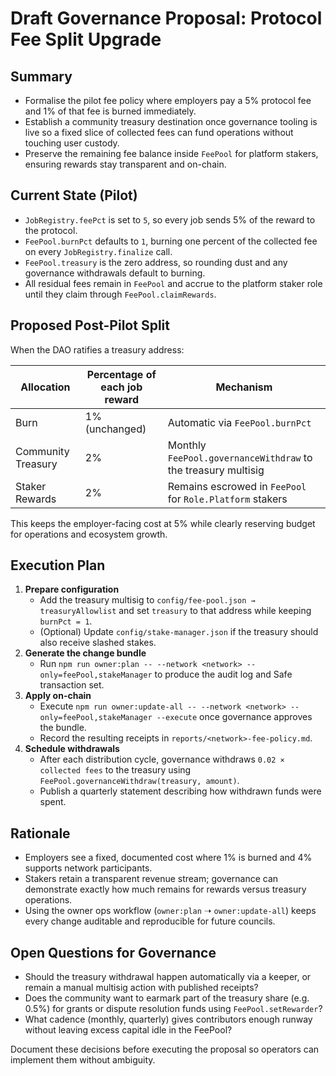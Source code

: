# Draft Governance Proposal: Protocol Fee Split Upgrade

## Summary
- Formalise the pilot fee policy where employers pay a 5% protocol fee and 1% of that fee is burned immediately.
- Establish a community treasury destination once governance tooling is live so a fixed slice of collected fees can fund operations without touching user custody.
- Preserve the remaining fee balance inside `FeePool` for platform stakers, ensuring rewards stay transparent and on-chain.

## Current State (Pilot)
- `JobRegistry.feePct` is set to `5`, so every job sends 5% of the reward to the protocol.
- `FeePool.burnPct` defaults to `1`, burning one percent of the collected fee on every `JobRegistry.finalize` call.
- `FeePool.treasury` is the zero address, so rounding dust and any governance withdrawals default to burning.
- All residual fees remain in `FeePool` and accrue to the platform staker role until they claim through `FeePool.claimRewards`.

## Proposed Post-Pilot Split
When the DAO ratifies a treasury address:

| Allocation | Percentage of each job reward | Mechanism |
| ---------- | ----------------------------- | --------- |
| Burn       | 1% (unchanged)                | Automatic via `FeePool.burnPct` |
| Community Treasury | 2%                     | Monthly `FeePool.governanceWithdraw` to the treasury multisig |
| Staker Rewards | 2%                         | Remains escrowed in `FeePool` for `Role.Platform` stakers |

This keeps the employer-facing cost at 5% while clearly reserving budget for operations and ecosystem growth.

## Execution Plan
1. **Prepare configuration**
   - Add the treasury multisig to `config/fee-pool.json → treasuryAllowlist` and set `treasury` to that address while keeping `burnPct = 1`.
   - (Optional) Update `config/stake-manager.json` if the treasury should also receive slashed stakes.
2. **Generate the change bundle**
   - Run `npm run owner:plan -- --network <network> --only=feePool,stakeManager` to produce the audit log and Safe transaction set.
3. **Apply on-chain**
   - Execute `npm run owner:update-all -- --network <network> --only=feePool,stakeManager --execute` once governance approves the bundle.
   - Record the resulting receipts in `reports/<network>-fee-policy.md`.
4. **Schedule withdrawals**
   - After each distribution cycle, governance withdraws `0.02 × collected fees` to the treasury using `FeePool.governanceWithdraw(treasury, amount)`.
   - Publish a quarterly statement describing how withdrawn funds were spent.

## Rationale
- Employers see a fixed, documented cost where 1% is burned and 4% supports network participants.
- Stakers retain a transparent revenue stream; governance can demonstrate exactly how much remains for rewards versus treasury operations.
- Using the owner ops workflow (`owner:plan` ➝ `owner:update-all`) keeps every change auditable and reproducible for future councils.

## Open Questions for Governance
- Should the treasury withdrawal happen automatically via a keeper, or remain a manual multisig action with published receipts?
- Does the community want to earmark part of the treasury share (e.g. 0.5%) for grants or dispute resolution funds using `FeePool.setRewarder`?
- What cadence (monthly, quarterly) gives contributors enough runway without leaving excess capital idle in the FeePool?

Document these decisions before executing the proposal so operators can implement them without ambiguity.
